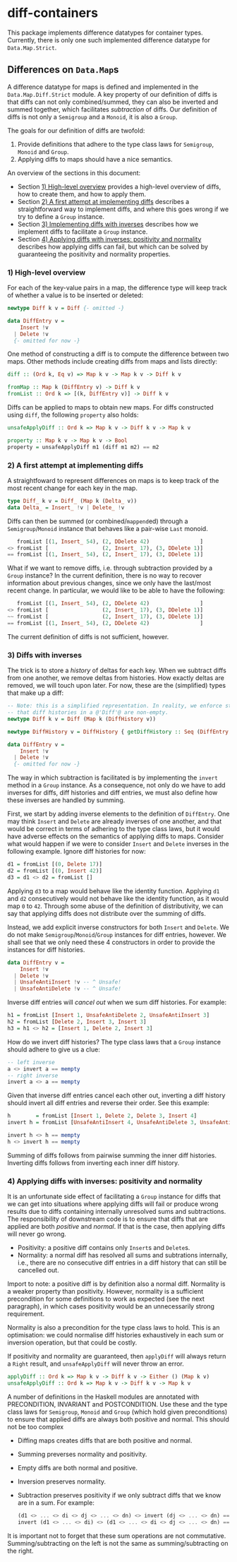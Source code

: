 # diff-containers

This package implements difference datatypes for container types. Currently,
there is only one such implemented difference datatype for `Data.Map.Strict`.

## Differences on `Data.Map`s

A difference datatype for maps is defined and implemented in the
`Data.Map.Diff.Strict` module. A key property of our definition of diffs is that
diffs can not only combined/summed, they can also be inverted and summed
together, which facilitates *subtraction* of diffs. Our definition of diffs is
not only a `Semigroup` and a `Monoid`, it is also a `Group`.

The goals for our definition of diffs are twofold:
1. Provide definitions that adhere to the type class laws for `Semigroup`,
   `Monoid` and `Group`.
2. Applying diffs to maps should have a nice semantics.

An overview of the sections in this document:

* Section [1) High-level overview](#high-level-overview) provides a high-level
  overview of diffs, how to create them, and how to apply them.
* Section [2) A first attempt at implementing
  diffs](#2-a-first-attempt-at-implementing-diffs) describes a straightforward
  way to implement diffs, and where this goes wrong if we try to define a
  `Group` instance.
* Section [3) Implementing diffs with
  inverses](#3-implementing-diffs-with-inverses) describes how we implement
  diffs to facilitate a `Group` instance.
* Section [4) Applying diffs with inverses: positivity and
  normality](#4-applying-diffs-with-inverses-positivity-and-normality) describes
  how applying diffs can fail, but which can be solved by guaranteeing the
  positivity and normality properties.

### 1) High-level overview

For each of the key-value pairs in a map, the difference type will keep track of
whether a value is to be inserted or deleted:

```haskell
newtype Diff k v = Diff {- omitted -}

data DiffEntry v =
    Insert !v
  | Delete !v
  {- omitted for now -}
```

One method of constructing a diff is to compute the difference between two maps.
Other methods include creating diffs from maps and lists directly:

```haskell
diff :: (Ord k, Eq v) => Map k v -> Map k v -> Diff k v

fromMap :: Map k (DiffEntry v) -> Diff k v
fromList :: Ord k => [(k, DiffEntry v)] -> Diff k v
```

Diffs can be applied to maps to obtain new maps. For diffs constructed using
`diff`, the following `property` also holds:

```haskell
unsafeApplyDiff :: Ord k => Map k v -> Diff k v -> Map k v

property :: Map k v -> Map k v -> Bool
property = unsafeApplyDiff m1 (diff m1 m2) == m2
```

### 2) A first attempt at implementing diffs

A straightfoward to represent differences on maps is to keep track of the most
recent change for each key in the map.

```haskell
type Diff_ k v = Diff_ (Map k (Delta_ v))
data Delta_ = Insert_ !v | Delete_ !v
```

Diffs can then be summed (or combined/`mappend`ed) through a
`Semigroup`/`Monoid` instance that behaves like a pair-wise `Last` monoid.

```haskell
   fromList [(1, Insert_ 54), (2, DDelete 42)                ]
<> fromList [                 (2, Insert_ 17), (3, DDelete 1)]
== fromList [(1, Insert_ 54), (2, Insert_ 17), (3, DDelete 1)]
```

What if we want to remove diffs, i.e. through subtraction provided by a `Group`
instance? In the current definition, there is no way to recover information
about previous changes, since we only have the last/most recent change. In
particular, we would like to be able to have the following:

```haskell
   fromList [(1, Insert_ 54), (2, DDelete 42)                ]
<> fromList [                 (2, Insert_ 17), (3, DDelete 1)]
~~ fromList [                 (2, Insert_ 17), (3, DDelete 1)]
== fromList [(1, Insert_ 54), (2, DDelete 42)                ]
```

The current definition of diffs is not sufficient, however.

### 3) Diffs with inverses

The trick is to store a *history* of deltas for each key. When we subtract diffs
from one another, we remove deltas from histories. How exactly deltas are
removed, we will touch upon later. For now, these are the (simplified) types
that make up a diff:

```haskell
-- Note: this is a simplified representation. In reality, we enforce statically
-- that diff histories in a @'Diff'@ are non-empty.
newtype Diff k v = Diff (Map k (DiffHistory v))

newtype DiffHistory v = DiffHistory { getDiffHistory :: Seq (DiffEntry v) }

data DiffEntry v =
    Insert !v
  | Delete !v
  {- omitted for now -}
```

The way in which subtraction is facilitated is by implementing the `invert`
method in a `Group` instance. As a consequence, not only do we have to add
inverses for diffs, diff histories and diff entries, we must also define how
these inverses are handled by summing.

First, we start by adding inverse elements to the definition of `DiffEntry`. One
may think `Insert` and `Delete` are already inverses of one another, and that
would be correct in terms of adhering to the type class laws, but it would have
adverse effects on the semantics of applying diffs to maps. Consider what would
happen if we were to consider `Insert` and `Delete` inverses in the following
example. Ignore diff histories for now:

```haskell
d1 = fromList [(0, Delete 17)]
d2 = fromList [(0, Insert 42)]
d3 = d1 <> d2 = fromList []
```

Applying `d3` to a map would behave like the identity function. Applying `d1`
and `d2` consecutively would not behave like the identity function, as it would
map `0` to `42`. Through some abuse of the definition of distributivity, we can
say that applying diffs does not distribute over the summing of diffs.

Instead, we add explicit inverse constructors for both `Insert` and `Delete`. We
do not make `Semigroup`/`Monoid`/`Group` instances for diff entries, however. We
shall see that we only need these 4 constructors in order to provide the
instances for diff histories.

```haskell
data DiffEntry v =
    Insert !v
  | Delete !v
  | UnsafeAntiInsert !v -- ^ Unsafe!
  | UnsafeAntiDelete !v -- ^ Unsafe!
```

Inverse diff entries will *cancel out* when we sum diff histories. For example:

```haskell
h1 = fromList [Insert 1, UnsafeAntiDelete 2, UnsafeAntiInsert 3]
h2 = fromList [Delete 2, Insert 3, Insert 3]
h3 = h1 <> h2 = [Insert 1, Delete 2, Insert 3]
```

How do we invert diff histories? The type class laws that a `Group` instance
should adhere to give us a clue:

```haskell
-- left inverse
a <> invert a == mempty
-- right inverse
invert a <> a == mempty
```

Given that inverse diff entries cancel each other out, inverting a diff history should invert all diff entries and reverse their order. See this example:

```haskell
h        = fromList [Insert 1, Delete 2, Delete 3, Insert 4]
invert h = fromList [UnsafeAntiInsert 4, UnsafeAntiDelete 3, UnsafeAntiDelete 2, UnsafeAntiInsert 1]

invert h <> h == mempty
h <> invert h == mempty
```

Summing of diffs follows from pairwise summing the inner diff histories.
Inverting diffs follows from inverting each inner diff history.

### 4) Applying diffs with inverses: positivity and normality

It is an unfortunate side effect of facilitating a `Group` instance for diffs
that we can get into situations where applying diffs will fail or produce wrong
results due to diffs containing internally unresolved sums and subtractions. The
responsibility of downstream code is to ensure that diffs that are applied are
both *positive* and *normal*. If that is the case, then applying diffs will
never go wrong.

* Positivity: a positive diff contains only `Insert`s and `Delete`s.
* Normality: a normal diff has resolved all sums and subtrations internally,
  i.e., there are no consecutive diff entries in a diff history that can still
  be cancelled out.

Import to note: a positive diff is by definition also a normal diff. Normality
is a weaker property than positivity. However, normality is a sufficient
precondition for some definitions to work as expected (see the next paragraph),
in which cases positivity would be an unnecessarily strong requirement.

Normality is also a precondition for the type class laws to hold. This is an
optimisation: we could normalise diff histories exhaustively in each sum or
inversion operation, but that could be costly.

If positivity and normality are guaranteed, then `applyDiff` will always return a `Right` result, and `unsafeApplyDiff` will never throw an error.

```haskell
applyDiff :: Ord k => Map k v -> Diff k v -> Either () (Map k v)
unsafeApplyDiff :: Ord k => Map k v -> Diff k v -> Map k v
```

A number of definitions in the Haskell modules are annotated with PRECONDITION,
INVARIANT and POSTCONDITION. Use these and the type class laws for `Semigroup`,
`Monoid` and `Group` (which hold given preconditions) to ensure that applied
diffs are always both positive and normal. This should not be too complex

* Diffing maps creates diffs that are both positive and normal.
* Summing preverses normality and positivity.
* Empty diffs are both normal and positive.
* Inversion preserves normality.
* Subtraction preserves positivity if we only subtract diffs that we know are in
  a sum. For example:

  ```haskell
  (d1 <> ... <> di <> dj <> ... <> dn) <> invert (dj <> ... <> dn) == d1 <> ... <> di
  invert (d1 <> ... <> di) <> (d1 <> ... <> di <> dj <> ... <> dn) == dj <> ... <> dn
  ```

It is important not to forget that these sum operations are not commutative.
Summing/subtracting on the left is not the same as summing/subtracting on the
right.